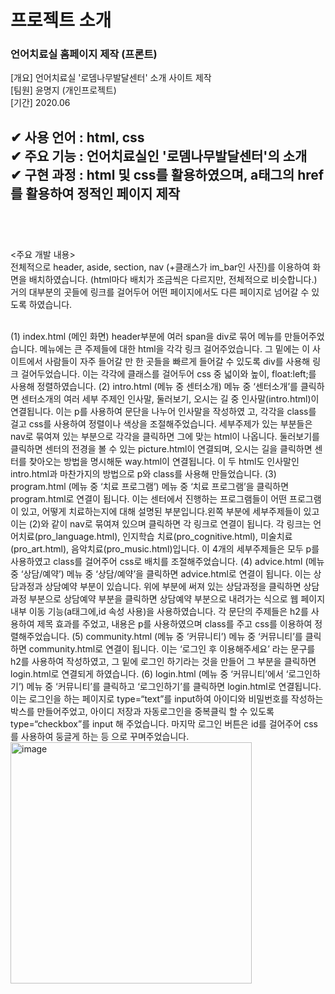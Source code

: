 

# 프로젝트 소개

### 언어치료실 홈페이지 제작  (프론트)

[개요] 언어치료실 '로뎀나무발달센터' 소개 사이트 제작   
[팀원] 윤명지 (개인프로젝트)   
[기간] 2020.06    

✔  사용 언어  : html, css      
✔  주요 기능 : 언어치료실인 '로뎀나무발달센터'의 소개   
✔  구현 과정 : html 및 css를 활용하였으며, a태그의 href를 활용하여 정적인 페이지 제작   
<br>
---------------------------------------
<br>

<주요 개발 내용>   
전체적으로 header, aside, section, nav (+클래스가 im_bar인 사진)를 이용하여 화면을 배치하였습니다. (html마다 배치가 조금씩은 다르지만, 전체적으로 비슷합니다.)   
거의 대부분의 곳들에 링크를 걸어두어 어떤 페이지에서도 다른 페이지로 넘어갈 수 있도록 하였습니다.   

<br>
(1) index.html (메인 화면)      
header부분에 여러 span을 div로 묶어 메뉴를 만들어주었습니다. 메뉴에는 큰 주제들에 대한 html을 각각 링크 걸어주었습니다. 그 밑에는 이 사이트에서 사람들이 자주 들어갈 만
한 곳들을 빠르게 들어갈 수 있도록 div를 사용해 링크 걸어두었습니다. 이는 각각에 클래스를 걸어두어 css 중 넓이와 높이, float:left;를 사용해 정렬하였습니다.   
(2) intro.html (메뉴 중 센터소개)
메뉴 중 ‘센터소개’를 클릭하면 센터소개의 여러 세부 주제인 인사말, 둘러보기, 오시는 길 중 인사말(intro.html)이 연결됩니다. 이는 p를 사용하여 문단을 나누어 인사말을 작성하였
고, 각각을 class를 걸고 css를 사용하여 정렬이나 색상을 조절해주었습니다. 세부주제가 있는 부분들은 nav로 묶여져 있는 부분으로 각각을 클릭하면 그에 맞는 html이 나옵니다.
둘러보기를 클릭하면 센터의 전경을 볼 수 있는 picture.html이 연결되며, 오시는 길을 클릭하면 센터를 찾아오는 방법을 명시해둔 way.html이 연결됩니다. 이 두 html도 인사말인
intro.html과 마찬가지의 방법으로 p와 class를 사용해 만들었습니다.   
(3) program.html (메뉴 중 ‘치료 프로그램’)   
메뉴 중 ‘치료 프로그램’을 클릭하면 program.html로 연결이 됩니다. 이는 센터에서 진행하는 프로그램들이 어떤 프로그램이 있고, 어떻게 치료하는지에 대해 설명된 부분입니다.왼쪽
부분에 세부주제들이 있고 이는 (2)와 같이 nav로 묶여져 있으며 클릭하면 각 링크로 연결이 됩니다. 각 링크는 언어치료(pro_language.html), 인지학습 치료(pro_cognitive.html),
미술치료(pro_art.html), 음악치료(pro_music.html)입니다. 이 4개의 세부주제들은 모두 p를 사용하였고 class를 걸어주어 css로 배치를 조절해주었습니다.   
(4) advice.html (메뉴 중 ‘상담/예약’)   
메뉴 중 ‘상담/예약’을 클릭하면 advice.html로 연결이 됩니다. 이는 상담과정과 상담예약 부분이 있습니다. 위에 부분에 써져 있는 상담과정을 클릭하면 상담과정 부분으로 상담예약
부분을 클릭하면 상담예약 부분으로 내려가는 식으로 웹 페이지 내부 이동 기능(a태그에,id 속성 사용)을 사용하였습니다. 각 문단의 주제들은 h2를 사용하여 제목 효과를 주었고, 내용은 p를 사용하였으며 class를 주고 css를 이용하여 정렬해주었습니다.   
(5) community.html (메뉴 중 ‘커뮤니티’)   
메뉴 중 ‘커뮤니티’를 클릭하면 community.html로 연결이 됩니다. 이는 ‘로그인 후 이용해주세요’ 라는 문구를 h2를 사용하여 작성하였고, 그 밑에 로그인 하기라는 것을 만들어 그 부분을 클릭하면 login.html로 연결되게 하였습니다.   
(6) login.html (메뉴 중 ‘커뮤니티’에서 ‘로그인하기’)   
메뉴 중 ‘커뮤니티’를 클릭하고 ‘로그인하기’를 클릭하면 login.html로 연결됩니다. 이는 로그인을 하는 페이지로 type=“text”를 input하여 아이디와 비밀번호를 작성하는 박스를 만들어주었고, 아이디 저장과 자동로그인을 중복클릭 할 수 있도록 type=“checkbox”를 input 해 주었습니다. 마지막 로그인 버튼은 id를 걸어주어 css를 사용하여 둥글게 하는 등 으로 꾸며주었습니다.   
   
<img width="386" alt="image" src="https://user-images.githubusercontent.com/110431203/214211019-5f04e2ca-fb38-46f2-9b3f-f80332bd0181.png">

